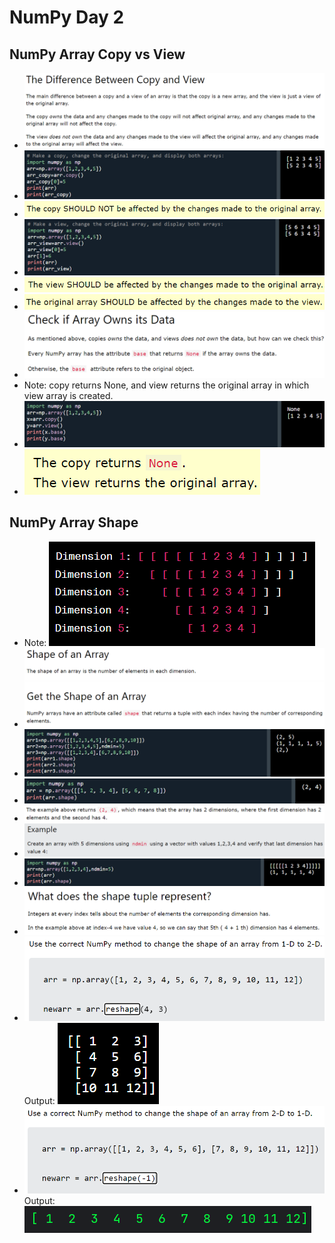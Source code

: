 # NumPy Day 2
## NumPy Array Copy vs View
- ![Alt text](image-83.png)
- ![Alt text](image-84.png)
- ![Alt text](image-85.png)
- ![Alt text](image-86.png)
- ![Alt text](image-87.png)
- ![Alt text](image-88.png)
- ![Alt text](image-89.png)
- Note: copy returns None, and view returns the original array in which view array is created.
- ![Alt text](image-90.png)
- ![Alt text](image-91.png)
## NumPy Array Shape
- Note: ![Alt text](image-92.png)
- ![Alt text](image-93.png)
- ![Alt text](image-94.png)
- ![Alt text](image-95.png)
- ![Alt text](image-96.png)
- ![Alt text](image-97.png)
- ![Alt text](image-98.png)
- ![Alt text](image-99.png)
- ![Alt text](image-100.png) Output: ![Alt text](image-101.png)
- ![Alt text](image-102.png) Output: ![Alt text](image-103.png)
